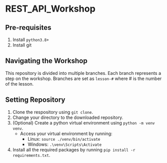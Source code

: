 # REST_API_Workshop

## Pre-requisites
1. Install `python3.8+`
2. Install git

## Navigating the Workshop

This repository is divided into multiple branches. Each branch represents a step on the workshop. Branches are set as `lesson-#` where # is the number of the lesson.

## Setting Repository

1. Clone the respository using `git clone`. 
2. Change your directory to the downloaded repository.
3. (Optional) Create a python virtual environment using `python -m venv venv`.
    - Access your virtual environment by running:
        - Linux: `source ./venv/bin/activate`
        - Windows: `.\venv\Scripts\Activate`
5. Install all the required packages by running `pip install -r requirements.txt`.
